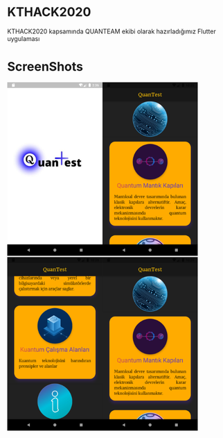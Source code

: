 # KTHACK2020
KTHACK2020 kapsamında QUANTEAM ekibi olarak hazırladığımız Flutter uygulaması 
# ScreenShots


<img src="https://raw.githubusercontent.com/onursercanyilmaz/KTHACK2020/main/flutter-quantest/secreenshots/splash.png" data-canonical-src="https://gyazo.com/eb5c5741b6a9a16c692170a41a49c858.png" width="220" height="400" /><img src="https://raw.githubusercontent.com/onursercanyilmaz/KTHACK2020/main/flutter-quantest/secreenshots/home1.png" data-canonical-src="https://raw.githubusercontent.com/onursercanyilmaz/KTHACK2020/main/flutter-quantest/secreenshots/home2.png" width="220" height="400" /><img src="https://raw.githubusercontent.com/onursercanyilmaz/KTHACK2020/main/flutter-quantest/secreenshots/home2.png" data-canonical-src="https://gyazo.com/eb5c5741b6a9a16c692170a41a49c858.png" width="220" height="400" /><img src="https://raw.githubusercontent.com/onursercanyilmaz/KTHACK2020/main/flutter-quantest/secreenshots/home1.png" data-canonical-src="https://raw.githubusercontent.com/onursercanyilmaz/KTHACK2020/main/flutter-quantest/secreenshots/story.png" width="220" height="400" />
